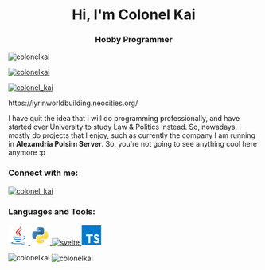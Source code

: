 <h1 align="center">Hi, I'm Colonel Kai</h1>
<h3 align="center">Hobby Programmer</h3>

<p align="left"> <img src="https://komarev.com/ghpvc/?username=colonelkai&label=Profile%20views&color=0e75b6&style=flat" alt="colonelkai" /> </p>

<p align="left"> <a href="https://github.com/ryo-ma/github-profile-trophy"><img src="https://github-profile-trophy.vercel.app/?username=colonelkai" alt="colonelkai" /></a> </p>

<p align="left"> <a href="https://twitter.com/colonel_kai" target="blank"><img src="https://img.shields.io/twitter/follow/colonel_kai?logo=twitter&style=for-the-badge" alt="colonel_kai" /></a> </p>
https://iyrinworldbuilding.neocities.org/

  I have quit the idea that I will do programming professionally, and have started over University to study Law & Politics instead. So, nowadays, I mostly do projects that I enjoy, such as currently the company I am running in **Alexandria Polsim Server**. So, you're not going to see anything cool here anymore :p

<h3 align="left">Connect with me:</h3>
<p align="left">
<a href="https://twitter.com/TheColonelKai" target="blank"><img align="center" src="https://raw.githubusercontent.com/rahuldkjain/github-profile-readme-generator/master/src/images/icons/Social/twitter.svg" alt="colonel_kai" height="30" width="40" /></a>
</p>

<h3 align="left">Languages and Tools:</h3>
<p align="left"> <a href="https://www.java.com" target="_blank" rel="noreferrer"> <img src="https://raw.githubusercontent.com/devicons/devicon/master/icons/java/java-original.svg" alt="java" width="40" height="40"/> </a> <a href="https://www.python.org" target="_blank" rel="noreferrer"> <img src="https://raw.githubusercontent.com/devicons/devicon/master/icons/python/python-original.svg" alt="python" width="40" height="40"/> </a> <a href="https://svelte.dev" target="_blank" rel="noreferrer"> <img src="https://upload.wikimedia.org/wikipedia/commons/1/1b/Svelte_Logo.svg" alt="svelte" width="40" height="40"/> </a> <a href="https://www.typescriptlang.org/" target="_blank" rel="noreferrer"> <img src="https://raw.githubusercontent.com/devicons/devicon/master/icons/typescript/typescript-original.svg" alt="typescript" width="40" height="40"/> </a> </p>

<p><img align="left" src="https://github-readme-stats.vercel.app/api/top-langs?username=colonelkai&show_icons=true&locale=en&layout=compact" alt="colonelkai" /></p>

<p>&nbsp;<img align="center" src="https://github-readme-stats.vercel.app/api?username=colonelkai&show_icons=true&locale=en" alt="colonelkai" /></p>

